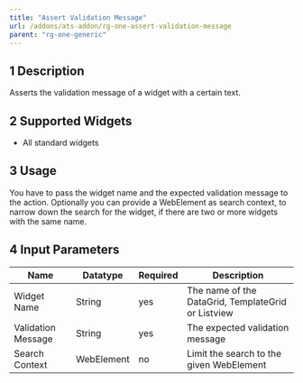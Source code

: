```yaml
---
title: "Assert Validation Message"
url: /addons/ats-addon/rg-one-assert-validation-message
parent: "rg-one-generic"
---
```


## 1 Description

Asserts the validation message of a widget with a certain text.

## 2 Supported Widgets

* All standard widgets

## 3 Usage

You have to pass the widget name and the expected validation message to the action.
Optionally you can provide a WebElement as search context, to narrow down the search for the widget, if there are two or more widgets with the same name.

## 4 Input Parameters

Name | Datatype |Required| Description
--- | --- | --- | ---
Widget Name | String | yes | The name of the DataGrid, TemplateGrid or Listview
Validation Message | String | yes | The expected validation message
Search Context | WebElement | no |Limit the search to the given WebElement
